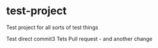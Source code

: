 # test-project
Test project for all sorts of test things

Test direct commit3
Tets Pull request - and another change
